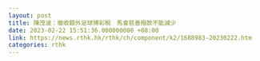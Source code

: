 ```yaml
---
layout: post
title: 陳茂波：徵收額外足球博彩稅　馬會慈善撥款不能減少
date: 2023-02-22 15:51:36.000000000 +08:00
link: https://news.rthk.hk/rthk/ch/component/k2/1688983-20230222.htm
categories: rthk
---
```




